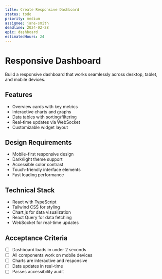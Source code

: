 ```yaml
---
title: Create Responsive Dashboard
status: todo
priority: medium
assignee: jane-smith
deadline: 2024-02-28
epic: dashboard
estimatedHours: 24
---
```


# Responsive Dashboard

Build a responsive dashboard that works seamlessly across desktop, tablet, and mobile devices.

## Features
- Overview cards with key metrics
- Interactive charts and graphs
- Data tables with sorting/filtering
- Real-time updates via WebSocket
- Customizable widget layout

## Design Requirements
- Mobile-first responsive design
- Dark/light theme support
- Accessible color contrast
- Touch-friendly interface elements
- Fast loading performance

## Technical Stack
- React with TypeScript
- Tailwind CSS for styling
- Chart.js for data visualization
- React Query for data fetching
- WebSocket for real-time updates

## Acceptance Criteria
- [ ] Dashboard loads in under 2 seconds
- [ ] All components work on mobile devices
- [ ] Charts are interactive and responsive
- [ ] Data updates in real-time
- [ ] Passes accessibility audit

